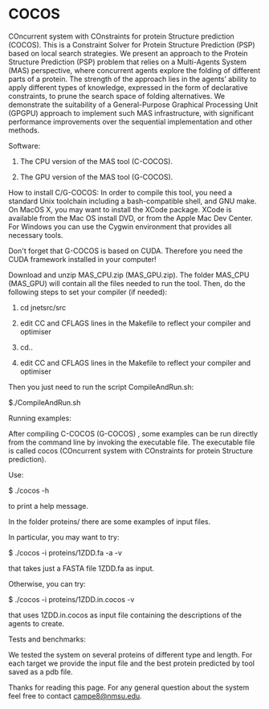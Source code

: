 COCOS
=====

COncurrent system with COnstraints for protein Structure prediction (COCOS).
This is a Constraint Solver for Protein Structure Prediction (PSP) based on local search strategies.
We present an approach to the Protein Structure Prediction (PSP) problem that relies on a Multi-Agents System (MAS) perspective, where concurrent agents explore the folding of different parts of a protein. The strength of the approach lies in the agents’ ability to apply different types of knowledge, expressed in the form of declarative constraints, to prune the search space of folding alternatives. We demonstrate the suitability of a General-Purpose Graphical Processing Unit (GPGPU) approach to implement such MAS infrastructure, with significant performance improvements over the sequential implementation and other methods.

Software:

1) The CPU version of the MAS tool (C-COCOS).

2) The GPU version of the MAS tool (G-COCOS).

How to install C/G-COCOS:
In order to compile this tool, you need a standard Unix toolchain including a bash-compatible shell, and GNU make. On MacOS X, you may want to install the XCode package. XCode is available from the Mac OS install DVD, or from the Apple Mac Dev Center. For Windows you can use the Cygwin environment that provides all necessary tools.

Don't forget that G-COCOS is based on CUDA. Therefore you need the CUDA framework installed in your computer!

Download and unzip MAS_CPU.zip (MAS_GPU.zip). The folder MAS_CPU (MAS_GPU) will contain all the files needed to run the tool. Then, do the following steps to set your compiler (if needed):

1) cd jnetsrc/src

2) edit CC and CFLAGS lines in the Makefile to reflect your compiler and optimiser

3) cd..

4) edit CC and CFLAGS lines in the Makefile to reflect your compiler and optimiser

Then you just need to run the script CompileAndRun.sh:

$./CompileAndRun.sh

Running examples:

After compiling C-COCOS (G-COCOS) , some examples can be run directly from the command line by invoking the executable file. The executable file is called cocos (COncurrent system with COnstraints for protein Structure prediction).

Use:

$ ./cocos -h

to print a help message.

In the folder proteins/ there are some examples of input files.

In particular, you may want to try:

$ ./cocos -i proteins/1ZDD.fa -a -v

that takes just a FASTA file 1ZDD.fa as input.

Otherwise, you can try:

$ ./cocos -i proteins/1ZDD.in.cocos -v

that uses 1ZDD.in.cocos as input file containing the descriptions of the agents to create.

Tests and benchmarks:

We tested the system on several proteins of different type and length. For each target we provide the input file and the best protein predicted by tool saved as a pdb file.

Thanks for reading this page. For any general question about the system feel free to contact campe8@nmsu.edu.

